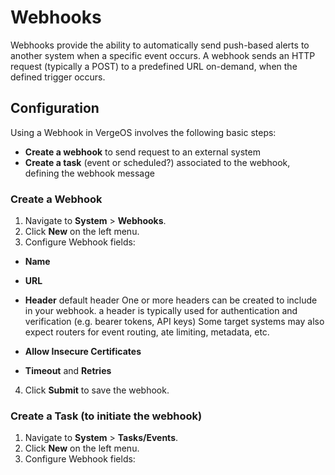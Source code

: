 # Webhooks

Webhooks provide the ability to automatically send push-based alerts to another system when a specific event occurs.  A webhook sends an HTTP request (typically a POST) to a predefined URL on-demand, when the defined trigger occurs. 


## Configuration

Using a Webhook in VergeOS involves the following basic steps:

* **Create a webhook** to send request to an external system
* **Create a task** (event or scheduled?) associated to the webhook, defining the webhook message

### Create a Webhook

1. Navigate to **System** > **Webhooks**.
2. Click **New** on the left menu.
3. Configure Webhook fields:
  * **Name**
  * **URL**
  * **Header**
  default header 
    One or more headers can be created to include in your webhook. 
    a header is typically used for authentication and verification (e.g. bearer tokens, API keys)
    Some target systems may also expect routers for event routing, ate limiting, metadata, etc. 

  * **Allow Insecure Certificates**
  * **Timeout** and **Retries**
4. Click **Submit** to save the webhook.


### Create a Task (to initiate the webhook)

1. Navigate to **System** > **Tasks/Events**.
2. Click **New** on the left menu.
3. Configure Webhook fields:
